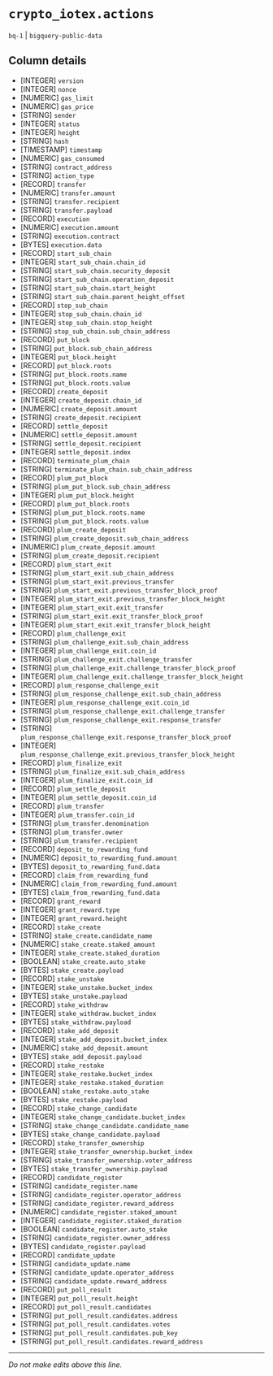 # `crypto_iotex.actions`
`bq-1` | `bigquery-public-data`

## Column details
* [INTEGER]   `version`
* [INTEGER]   `nonce`
* [NUMERIC]   `gas_limit`
* [NUMERIC]   `gas_price`
* [STRING]    `sender`
* [INTEGER]   `status`
* [INTEGER]   `height`
* [STRING]    `hash`
* [TIMESTAMP] `timestamp`
* [NUMERIC]   `gas_consumed`
* [STRING]    `contract_address`
* [STRING]    `action_type`
* [RECORD]    `transfer`
* [NUMERIC]   `transfer.amount`
* [STRING]    `transfer.recipient`
* [STRING]    `transfer.payload`
* [RECORD]    `execution`
* [NUMERIC]   `execution.amount`
* [STRING]    `execution.contract`
* [BYTES]     `execution.data`
* [RECORD]    `start_sub_chain`
* [INTEGER]   `start_sub_chain.chain_id`
* [STRING]    `start_sub_chain.security_deposit`
* [STRING]    `start_sub_chain.operation_deposit`
* [STRING]    `start_sub_chain.start_height`
* [STRING]    `start_sub_chain.parent_height_offset`
* [RECORD]    `stop_sub_chain`
* [INTEGER]   `stop_sub_chain.chain_id`
* [INTEGER]   `stop_sub_chain.stop_height`
* [STRING]    `stop_sub_chain.sub_chain_address`
* [RECORD]    `put_block`
* [STRING]    `put_block.sub_chain_address`
* [INTEGER]   `put_block.height`
* [RECORD]    `put_block.roots`
* [STRING]    `put_block.roots.name`
* [STRING]    `put_block.roots.value`
* [RECORD]    `create_deposit`
* [INTEGER]   `create_deposit.chain_id`
* [NUMERIC]   `create_deposit.amount`
* [STRING]    `create_deposit.recipient`
* [RECORD]    `settle_deposit`
* [NUMERIC]   `settle_deposit.amount`
* [STRING]    `settle_deposit.recipient`
* [INTEGER]   `settle_deposit.index`
* [RECORD]    `terminate_plum_chain`
* [STRING]    `terminate_plum_chain.sub_chain_address`
* [RECORD]    `plum_put_block`
* [STRING]    `plum_put_block.sub_chain_address`
* [INTEGER]   `plum_put_block.height`
* [RECORD]    `plum_put_block.roots`
* [STRING]    `plum_put_block.roots.name`
* [STRING]    `plum_put_block.roots.value`
* [RECORD]    `plum_create_deposit`
* [STRING]    `plum_create_deposit.sub_chain_address`
* [NUMERIC]   `plum_create_deposit.amount`
* [STRING]    `plum_create_deposit.recipient`
* [RECORD]    `plum_start_exit`
* [STRING]    `plum_start_exit.sub_chain_address`
* [STRING]    `plum_start_exit.previous_transfer`
* [STRING]    `plum_start_exit.previous_transfer_block_proof`
* [INTEGER]   `plum_start_exit.previous_transfer_block_height`
* [INTEGER]   `plum_start_exit.exit_transfer`
* [STRING]    `plum_start_exit.exit_transfer_block_proof`
* [INTEGER]   `plum_start_exit.exit_transfer_block_height`
* [RECORD]    `plum_challenge_exit`
* [STRING]    `plum_challenge_exit.sub_chain_address`
* [INTEGER]   `plum_challenge_exit.coin_id`
* [STRING]    `plum_challenge_exit.challenge_transfer`
* [STRING]    `plum_challenge_exit.challenge_transfer_block_proof`
* [INTEGER]   `plum_challenge_exit.challenge_transfer_block_height`
* [RECORD]    `plum_response_challenge_exit`
* [STRING]    `plum_response_challenge_exit.sub_chain_address`
* [INTEGER]   `plum_response_challenge_exit.coin_id`
* [STRING]    `plum_response_challenge_exit.challenge_transfer`
* [STRING]    `plum_response_challenge_exit.response_transfer`
* [STRING]    `plum_response_challenge_exit.response_transfer_block_proof`
* [INTEGER]   `plum_response_challenge_exit.previous_transfer_block_height`
* [RECORD]    `plum_finalize_exit`
* [STRING]    `plum_finalize_exit.sub_chain_address`
* [INTEGER]   `plum_finalize_exit.coin_id`
* [RECORD]    `plum_settle_deposit`
* [INTEGER]   `plum_settle_deposit.coin_id`
* [RECORD]    `plum_transfer`
* [INTEGER]   `plum_transfer.coin_id`
* [STRING]    `plum_transfer.denomination`
* [STRING]    `plum_transfer.owner`
* [STRING]    `plum_transfer.recipient`
* [RECORD]    `deposit_to_rewarding_fund`
* [NUMERIC]   `deposit_to_rewarding_fund.amount`
* [BYTES]     `deposit_to_rewarding_fund.data`
* [RECORD]    `claim_from_rewarding_fund`
* [NUMERIC]   `claim_from_rewarding_fund.amount`
* [BYTES]     `claim_from_rewarding_fund.data`
* [RECORD]    `grant_reward`
* [INTEGER]   `grant_reward.type`
* [INTEGER]   `grant_reward.height`
* [RECORD]    `stake_create`
* [STRING]    `stake_create.candidate_name`
* [NUMERIC]   `stake_create.staked_amount`
* [INTEGER]   `stake_create.staked_duration`
* [BOOLEAN]   `stake_create.auto_stake`
* [BYTES]     `stake_create.payload`
* [RECORD]    `stake_unstake`
* [INTEGER]   `stake_unstake.bucket_index`
* [BYTES]     `stake_unstake.payload`
* [RECORD]    `stake_withdraw`
* [INTEGER]   `stake_withdraw.bucket_index`
* [BYTES]     `stake_withdraw.payload`
* [RECORD]    `stake_add_deposit`
* [INTEGER]   `stake_add_deposit.bucket_index`
* [NUMERIC]   `stake_add_deposit.amount`
* [BYTES]     `stake_add_deposit.payload`
* [RECORD]    `stake_restake`
* [INTEGER]   `stake_restake.bucket_index`
* [INTEGER]   `stake_restake.staked_duration`
* [BOOLEAN]   `stake_restake.auto_stake`
* [BYTES]     `stake_restake.payload`
* [RECORD]    `stake_change_candidate`
* [INTEGER]   `stake_change_candidate.bucket_index`
* [STRING]    `stake_change_candidate.candidate_name`
* [BYTES]     `stake_change_candidate.payload`
* [RECORD]    `stake_transfer_ownership`
* [INTEGER]   `stake_transfer_ownership.bucket_index`
* [STRING]    `stake_transfer_ownership.voter_address`
* [BYTES]     `stake_transfer_ownership.payload`
* [RECORD]    `candidate_register`
* [STRING]    `candidate_register.name`
* [STRING]    `candidate_register.operator_address`
* [STRING]    `candidate_register.reward_address`
* [NUMERIC]   `candidate_register.staked_amount`
* [INTEGER]   `candidate_register.staked_duration`
* [BOOLEAN]   `candidate_register.auto_stake`
* [STRING]    `candidate_register.owner_address`
* [BYTES]     `candidate_register.payload`
* [RECORD]    `candidate_update`
* [STRING]    `candidate_update.name`
* [STRING]    `candidate_update.operator_address`
* [STRING]    `candidate_update.reward_address`
* [RECORD]    `put_poll_result`
* [INTEGER]   `put_poll_result.height`
* [RECORD]    `put_poll_result.candidates`
* [STRING]    `put_poll_result.candidates.address`
* [STRING]    `put_poll_result.candidates.votes`
* [STRING]    `put_poll_result.candidates.pub_key`
* [STRING]    `put_poll_result.candidates.reward_address`

-------------------------------------------------------------------------------
*Do not make edits above this line.*
